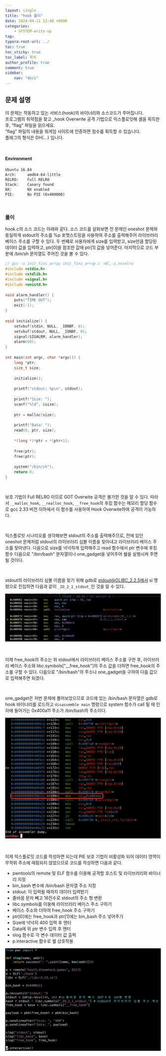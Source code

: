 ```yaml
---
layout: single
title: "hook 풀이"
date: 2024-04-11 22:40 +0900
categories: 
    - SYSTEM-write-up
tag:
typora-root-url: ../
toc: true
toc_sticky: true
toc_label: 목차
author_profile: true
comment: true
sidebar:
    nav: "docs"
---
```




## 문제 설명

이 문제는 작동하고 있는 서비스(hook)의 바이너리와 소스코드가 주어집니다.  
프로그램의 취약점을 찾고 _hook Overwrite 공격 기법으로 익스플로잇해 셸을 획득한 후, "flag" 파일을 읽으세요.  
"flag" 파일의 내용을 워게임 사이트에 인증하면 점수를 획득할 수 있습니다.  
플래그의 형식은 DH{...} 입니다.  

<br>

#### Environment

```
Ubuntu 16.04
Arch:     amd64-64-little
RELRO:    Full RELRO
Stack:    Canary found
NX:       NX enabled
PIE:      No PIE (0x400000)
```

<br>

### 풀이

hook.c의 소스 코드는 아래와 같다. 소스 코드를 살펴보면 전 문제인 oneshot 문제와 동일하게 stdout의 주소를 %p 포맷스트링을 사용하여 주소를 출력해주어 라이브러리 베이스 주소를 구할 수 있다. 두 번째로 사용자에게 size를 입력받고, size만큼 할당된 데이터 값을 입력하고, ptr[0]을 참조한 값에 ptr[1] 값을 넣어준다. 마지막으로 코드 부분에 /bin/sh 문자열도 주어진 것을 볼 수 있다.

```c
// gcc -o init_fini_array init_fini_array.c -Wl,-z,norelro
#include <stdio.h>
#include <stdlib.h>
#include <signal.h>
#include <unistd.h>

void alarm_handler() {
    puts("TIME OUT");
    exit(-1);
}

void initialize() {
    setvbuf(stdin, NULL, _IONBF, 0);
    setvbuf(stdout, NULL, _IONBF, 0);
    signal(SIGALRM, alarm_handler);
    alarm(60);
}

int main(int argc, char *argv[]) {
    long *ptr;
    size_t size;

    initialize();

    printf("stdout: %p\n", stdout);

    printf("Size: ");
    scanf("%ld", &size);

    ptr = malloc(size);

    printf("Data: ");
    read(0, ptr, size);

    *(long *)*ptr = *(ptr+1);

    free(ptr);
    free(ptr);

    system("/bin/sh");
    return 0;
}
```

<br>

보호 기법이 Full RELRO 이므로 GOT Overwite 공격은 불가한 것을 알 수 있다. 따라서 `__malloc_hook`, `__realloc_hook`, `__free_hook`의 후킹 함수는 메모리 할당 함수로 gcc 2.33 버전 이하에서 이 함수를 사용하여 Hook Overwite하여 공격이 가능하다.

<br>

익스플로잇 시나리오를 생각해보면 stdout의 주소를 출력해주므로, 전에 있던 oneshot 문제처럼 stdout의 라이브러리 심볼 이름을 찾아내고 라이브러리 베이스 주소를 찾아낸다. 다음으로 size를 넉넉하게 입력해주고 read 함수에서 ptr 변수에 후킹 함수 다음으로 "/bin/bash" 문자열이나 one_gadget을 넣어주어 쉘을 실행시켜 주면 될 것이다. 

<br>

stdout의 라이브러리 심볼 이름을 찾기 위해 gdb로 stdout@GLIBC_2.2.5에서 si 명령으로 진입하면 다음과 같이 `_IO_2_1_stdout_`인 것을 알 수 있다. 

![image-20240411232015066](/images/2024-04-11-hook/image-20240411232015066.png)

<br>

이제 free_hook의 주소는 위 stdout에서 라이브러리 베이스 주소를 구한 후, 라이브러리 베이스 주소와 libc.symbols["__free_hook"]의 주소 값을 더하면 free_hook의 주소를 구할 수 있다. 다음으로 "/bin/bash"의 주소나 one_gadget을 구하여 다음 값으로 입력해주면 되겠다. 

<br>

one_gadget은 저번 문제에 풀어보았으므로 코드에 있는 /bin/bash 문자열은 gdb로 hook 바이너리를 로드하고 `disassemble main` 명령으로 system 함수가 call 될 때 인자에 들어가는 0x400a11 주소가 /bin/bash의 주소이다. 

![image-20240411233057577](/images/2024-04-11-hook/image-20240411233057577.png)

<br>

이제 익스플로잇 코드를 작성하면 되는데 PIE 보호 기법이 비활성화 되어 데이터 영역이 무작위 주소에 매핑되지 않았으므로 코드를 작성하면 다음과 같다.  

- pwntools의 remote 및 ELF 함수를 이용해 공격할 호스트 및 라이브러리와 바이너리 지정
- bin_bash 변수에 /bin/bash 문자열 주소 지정 
- stdout: 이 입력될 때까지 데이터 입력받기
- 줄바꿈 문자 빼고 16진수로 stdout의 주소 형 변환
- libc.symbols를 이용해 라이브러리 베이스 주소 구하기 
- 베이스 주소와 더하여 free_hook 주소 구하기 
- ptr[0]에는 free_hook과 ptr[1]에는 bin_bash 주소 넣어주기 
- Size에 넉넉히 400 입력 후 엔터
- Data에 위 ptr 변수 입력 후 엔터
- slog 함수로 각 변수 데이터 값 출력
- p.interactive 함수로 쉘 상호작용 

![image-20240411235333738](/images/2024-04-11-hook/image-20240411235333738.png)
